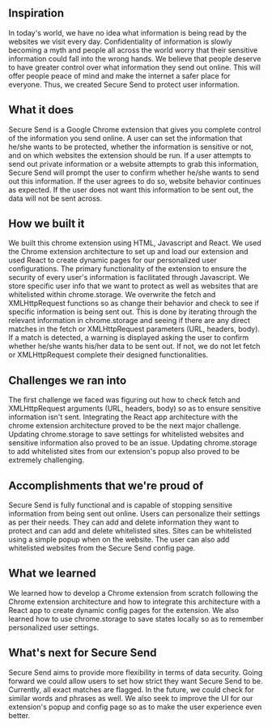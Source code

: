 ## Inspiration
In today's world, we have no idea what information is being read by the websites we visit every day. Confidentiality of information is slowly becoming a myth and people all across the world worry that their sensitive information could fall into the wrong hands. We believe that people deserve to have greater control over what information they send out online. This will offer people peace of mind and make the internet a safer place for everyone. Thus, we created Secure Send to protect user information.

## What it does
Secure Send is a Google Chrome extension that gives you complete control of the information you send online. A user can set the information that he/she wants to be protected, whether the information is sensitive or not, and on which websites the extension should be run. If a user attempts to send out private information or a website attempts to grab this information, Secure Send will prompt the user to confirm whether he/she wants to send out this information. If the user agrees to do so, website behavior continues as expected. If the user does not want this information to be sent out, the data will not be sent across.

## How we built it
We built this chrome extension using HTML, Javascript and React. We used the Chrome extension architecture to set up and load our extension and used React to create dynamic pages for our personalized user configurations. 
The primary functionality of the extension to ensure the security of every user's information is facilitated through Javascript. We store specific user info that we want to protect as well as websites that are whitelisted within chrome.storage. We overwrite the fetch and XMLHttpRequest functions so as change their behavior and check to see if specific information is being sent out. This is done by iterating through the relevant information in chrome.storage and seeing if there are any direct matches in the fetch or XMLHttpRequest parameters (URL, headers, body). If a match is detected, a warning is displayed asking the user to confirm whether he/she wants his/her data to be sent out. If not, we do not let fetch or XMLHttpRequest complete their designed functionalities.

## Challenges we ran into
The first challenge we faced was figuring out how to check fetch and XMLHttpRequest arguments (URL, headers, body) so as to ensure sensitive information isn't sent. Integrating the React app architecture with the chrome extension architecture proved to be the next major challenge. Updating chrome.storage to save settings for whitelisted websites and sensitive information also proved to be an issue. Updating chrome.storage to add whitelisted sites from our extension's popup also proved to be extremely challenging.

## Accomplishments that we're proud of
Secure Send is fully functional and is capable of stopping sensitive information from being sent out online. Users can personalize their settings as per their needs. They can add and delete information they want to protect and can add and delete whitelisted sites. Sites can be whitelisted using a simple popup when on the website. The user can also add whitelisted websites from the Secure Send config page.

## What we learned
We learned how to develop a Chrome extension from scratch following the Chrome extension architecture and how to integrate this architecture with a React app to create dynamic config pages for the extension. We also learned how to use chrome.storage to save states locally so as to remember personalized user settings.

## What's next for Secure Send
Secure Send aims to provide more flexibility in terms of data security. Going forward we could allow users to set how strict they want Secure Send to be. Currently, all exact matches are flagged. In the future, we could check for similar words and phrases as well. We also seek to improve the UI for our extension's popup and config page so as to make the user experience even better.
